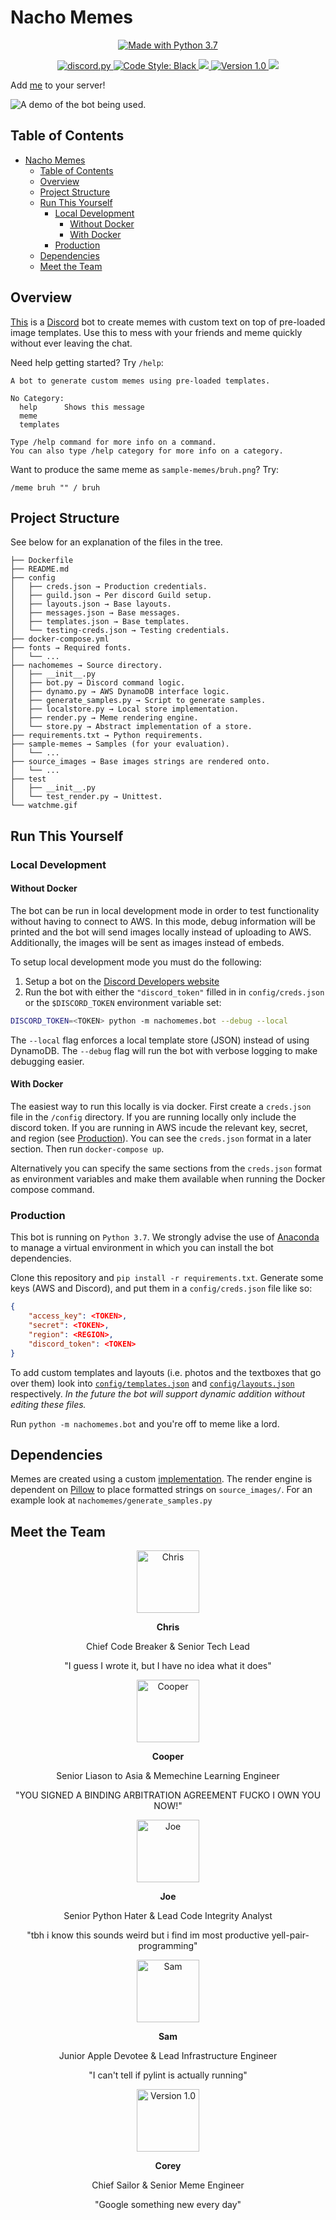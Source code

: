 # Nacho Memes

<p align="center">
  <a href="https://www.python.org/downloads/">
    <img src="https://img.shields.io/badge/Made%20With-Python%203.7-blue.svg?style=for-the-badge" alt="Made with Python 3.7">
  </a>
</p>
<p align="center">
  <a href="https://github.com/Rapptz/discord.py/">
    <img src="https://img.shields.io/badge/discord-py-blue.svg" alt="discord.py">
  </a>
  <a href="https://github.com/ambv/black">
    <img src="https://img.shields.io/badge/code%20style-black-000000.svg" alt="Code Style: Black">
  </a>
  <a href="http://makeapullrequest.com">
    <img src="https://img.shields.io/badge/PRs-welcome-brightgreen.svg">
  </a>
  <a href="https://github.com/cooperpellaton/NachoMemes/tree/v0.1">
    <img src="https://img.shields.io/badge/version-0.1-bright%20green" alt="Version 1.0">
  </a>
  <img src="https://github.com/cooperpellaton/NachoMemes/workflows/Lint%20and%20Test/badge.svg">
</p>

Add [me](https://discordapp.com/oauth2/authorize?&client_id=628445658743046154&scope=bot&permissions=387136) to your server!

![A demo of the bot being used.](/watchme.gif)

## Table of Contents

- [Nacho Memes](#nacho-memes)
  - [Table of Contents](#table-of-contents)
  - [Overview](#overview)
  - [Project Structure](#project-structure)
  - [Run This Yourself](#run-this-yourself)
    - [Local Development](#local-development)
      - [Without Docker](#without-docker)
      - [With Docker](#with-docker)
    - [Production](#production)
  - [Dependencies](#dependencies)
  - [Meet the Team](#meet-the-team)

## Overview

[This](https://discordapp.com/oauth2/authorize?&client_id=628445658743046154&scope=bot&permissions=387136) is a [Discord](https://discordapp.com) bot to create memes with custom text on top of pre-loaded image templates. Use this to mess with your friends and meme quickly without ever leaving the chat.

Need help getting started? Try `/help`:

```text
A bot to generate custom memes using pre-loaded templates.

​No Category:
  help      Shows this message
  meme
  templates

Type /help command for more info on a command.
You can also type /help category for more info on a category.
```

Want to produce the same meme as `sample-memes/bruh.png`? Try:

```text
/meme bruh "" / bruh
```

## Project Structure

See below for an explanation of the files in the tree.

```text
├── Dockerfile
├── README.md
├── config
│   ├── creds.json → Production credentials.
│   ├── guild.json → Per discord Guild setup.
│   ├── layouts.json → Base layouts.
│   ├── messages.json → Base messages.
│   ├── templates.json → Base templates.
│   └── testing-creds.json → Testing credentials.
├── docker-compose.yml
├── fonts → Required fonts.
│   └── ...
├── nachomemes → Source directory.
│   ├── __init__.py
│   ├── bot.py → Discord command logic.
│   ├── dynamo.py → AWS DynamoDB interface logic.
│   ├── generate_samples.py → Script to generate samples.
│   ├── localstore.py → Local store implementation.
│   ├── render.py → Meme rendering engine.
│   └── store.py → Abstract implementation of a store.
├── requirements.txt → Python requirements.
├── sample-memes → Samples (for your evaluation).
│   └── ...
├── source_images → Base images strings are rendered onto.
│   └── ...
├── test
│   ├── __init__.py
│   └── test_render.py → Unittest.
└── watchme.gif
```

## Run This Yourself

### Local Development

#### Without Docker

The bot can be run in local development mode in order to test functionality without having to connect to AWS. In this mode, debug information will be printed and the bot will send images locally instead of uploading to AWS. Additionally, the images will be sent as images instead of embeds.

To setup local development mode you must do the following:

1. Setup a bot on the [Discord Developers website](https://discordapp.com/developers/applications/)
2. Run the bot with either the `"discord_token"` filled in in `config/creds.json` or the `$DISCORD_TOKEN` environment variable set:

```sh
DISCORD_TOKEN=<TOKEN> python -m nachomemes.bot --debug --local
```

The `--local` flag enforces a local template store (JSON) instead of using DynamoDB. The `--debug` flag will run the bot with verbose logging to make debugging easier.

#### With Docker

The easiest way to run this locally is via docker. First create a `creds.json` file in the `/config` directory. If you are running locally only include the discord token. If you are running in AWS incude the relevant key, secret, and region (see [Production](###Production)). You can see the `creds.json` format in a later section. Then run `docker-compose up`.

Alternatively you can specify the same sections from the `creds.json` format as environment variables and make them available when running the Docker compose command.

### Production

This bot is running on `Python 3.7`. We strongly advise the use of [Anaconda](https://www.anaconda.com/distribution/) to manage a virtual environment in which you can install the bot dependencies.

Clone this repository and `pip install -r requirements.txt`. Generate some keys (AWS and Discord), and put them in a `config/creds.json` file like so:

```json
{
    "access_key": <TOKEN>,
    "secret": <TOKEN>,
    "region": <REGION>,
    "discord_token": <TOKEN>
}
```

To add custom templates and layouts (i.e. photos and the textboxes that go over them) look into [`config/templates.json`](config/templates.json) and [`config/layouts.json`](config/layouts.json) respectively. _In the future the bot will support dynamic addition without editing these files._

Run `python -m nachomemes.bot` and you're off to meme like a lord.

## Dependencies

Memes are created using a custom [implementation](render.py). The render engine is dependent on [Pillow](https://pillow.readthedocs.io/en/stable/) to place formatted strings on `source_images/`. For an example look at `nachomemes/generate_samples.py`

## Meet the Team
<div>
  <p align="center">
    <a href="https://github.com/ironchefpython">
      <img src="https://i.imgur.com/6AUlqAm.png" height="100px" width="100px" alt="Chris">
    </a>
    <p align="center"><strong>Chris</strong></p>
    <p align="center">Chief Code Breaker & Senior Tech Lead</p>
    <p align="center">"I guess I wrote it, but I have no idea what it does"</p>
  </p>
  
  <p align="center">
    <a href="https://github.com/cooperpellaton/">
      <img src="https://imgur.com/aWzyoSe.png" height="100px" width="100px" alt="Cooper">
    </a>
    <p align="center"><strong>Cooper</strong></p>
    <p align="center">Senior Liason to Asia & Memechine Learning Engineer</p>
    <p align="center">"YOU SIGNED A BINDING ARBITRATION AGREEMENT FUCKO I OWN YOU NOW!"</p>
  </p>
  
  <p align="center">
    <a href="https://github.com/jswny">
      <img src="https://i.imgur.com/s6Vu0L4.png" height="100px" width="100px" alt="Joe">
    </a>
    <p align="center"><strong>Joe</strong></p>
    <p align="center">Senior Python Hater & Lead Code Integrity Analyst</p>
    <p align="center">"tbh i know this sounds weird but i find im most productive yell-pair-programming"</p>
  </p>
  
  <p align="center">
    <a href="https://github.com/samcat116">
      <img src="https://i.imgur.com/rMwyYOx.png" height="100px" width="100px" alt="Sam">
    </a>
    <p align="center"><strong>Sam</strong></p>
    <p align="center">Junior Apple Devotee & Lead Infrastructure Engineer</p>
    <p align="center">"I can't tell if pylint is actually running"</p>
  </p>
  
  <p align="center">
    <a href="https://github.com/coreysabia">
      <img src="https://i.imgur.com/AjnpJbo.png" height="100px" width="100px" alt="Version 1.0">
    </a>
    <p align="center"><strong>Corey</strong></p>
    <p align="center">Chief Sailor & Senior Meme Engineer</p>
    <p align="center">"Google something new every day"</p>
  </p>
</div>
